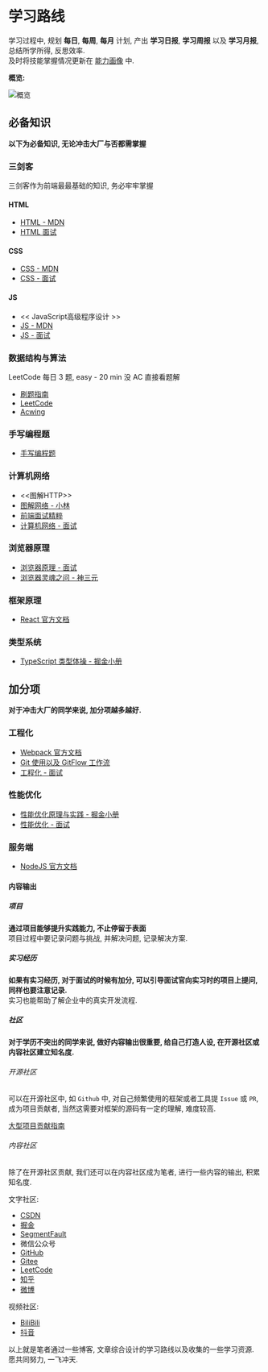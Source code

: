 # 学习路线

学习过程中, 规划 **每日**, **每周**, **每月** 计划, 产出 **学习日报**, **学习周报** 以及 **学习月报**, 总结所学所得, 反思效率.\
及时将技能掌握情况更新在 [能力画像](能力画像.md) 中.

**概览:**

![概览](https://img-1305590520.cos.ap-shanghai.myqcloud.com/%E5%AD%A6%E4%B9%A0%E8%B7%AF%E7%BA%BF.png)

## 必备知识

**以下为必备知识, 无论冲击大厂与否都需掌握**

### 三剑客

三剑客作为前端最最基础的知识, 务必牢牢掌握

#### HTML

- [HTML - MDN](https://developer.mozilla.org/zh-CN/docs/Web/HTML)
- [HTML 面试](https://github.com/BigSharkLx/front-end-interview/blob/main/3%20offer%E6%94%B6%E5%89%B2%E6%9C%BA%E4%B9%8BHTML%E7%AF%87.md)

#### CSS

- [CSS - MDN](https://developer.mozilla.org/zh-CN/docs/Web/CSS)
- [CSS - 面试](https://github.com/BigSharkLx/front-end-interview/blob/main/4%20offer%E6%94%B6%E5%89%B2%E6%9C%BA%E4%B9%8BCSS%E7%AF%87.)

#### JS

- << JavaScript高级程序设计 >>
- [JS - MDN](https://developer.mozilla.org/zh-CN/docs/Web/JavaScript)
- [JS - 面试](https://github.com/BigSharkLx/front-end-interview/blob/main/5%20offer%E6%94%B6%E5%89%B2%E6%9C%BA%E4%B9%8BJavaScript%E7%AF%87.md)

### 数据结构与算法

LeetCode 每日 3 题, easy - 20 min 没 AC 直接看题解

- [刷题指南](https://github.com/FangzhouSu/Constant-Front-End-Study/blob/main/%E5%89%8D%E7%AB%AF%E7%9F%A5%E8%AF%86%E5%BA%93/3-%E5%89%8D%E7%AB%AF%E5%BF%85%E4%BC%9A%E6%95%B0%E6%8D%AE%E7%BB%93%E6%9E%84%E4%B8%8E%E7%AE%97%E6%B3%95.md)
- [LeetCode](https://leetcode-cn.com/)
- [Acwing](https://www.acwing.com/)

### 手写编程题

- [手写编程题](https://github.com/BigSharkLx/front-end-interview/blob/main/10%20offer%E6%94%B6%E5%89%B2%E6%9C%BA%E4%B9%8B%E6%89%8B%E5%86%99%E4%BB%A3%E7%A0%81%E7%AF%87.md)

### 计算机网络

- <<图解HTTP>>
- [图解网络 - 小林](https://mp.weixin.qq.com/mp/appmsgalbum?__biz=MzUxODAzNDg4NQ==&action=getalbum&album_id=1337204681134751744&scene=173&from_msgid=2247483971&from_itemidx=1&count=3&nolastread=1#wechat_redirect)
- [前端面试精粹](https://827652549.github.io/my-book/#/network/http)
- [计算机网络 - 面试](https://github.com/BigSharkLx/front-end-interview/blob/main/8%20offer%E6%94%B6%E5%89%B2%E6%9C%BA%E4%B9%8B%E8%AE%A1%E7%AE%97%E6%9C%BA%E7%BD%91%E7%BB%9C%E7%AF%87.md)

### 浏览器原理

- [浏览器原理 - 面试](https://github.com/BigSharkLx/front-end-interview)
- [浏览器灵魂之问 - 神三元](https://juejin.cn/post/6844904021308735502)

### 框架原理

- [React 官方文档](https://reactjs.org/)

### 类型系统

- [TypeScript 类型体操 - 掘金小册](https://juejin.cn/book/7047524421182947366)

## 加分项

**对于冲击大厂的同学来说, 加分项越多越好.**

### 工程化

- [Webpack 官方文档](https://webpack.docschina.org/)
- [Git 使用以及 GitFlow 工作流](https://juejin.cn/post/6919350448885334023#heading-28)
- [工程化 - 面试](https://github.com/BigSharkLx/front-end-interview/blob/main/7%20offer%E6%94%B6%E5%89%B2%E6%9C%BA%E4%B9%8B%E5%89%8D%E7%AB%AF%E5%B7%A5%E7%A8%8B%E5%8C%96%E7%AF%87.md)

### 性能优化

- [性能优化原理与实践 - 掘金小册](https://juejin.cn/book/6844733750048210957)
- [性能优化 - 面试](https://github.com/BigSharkLx/front-end-interview/blob/main/6%20offer%E6%94%B6%E5%89%B2%E6%9C%BA%E4%B9%8B%E6%80%A7%E8%83%BD%E4%BC%98%E5%8C%96%E7%AF%87.md)

### 服务端

- [NodeJS 官方文档](https://nodejs.org/zh-cn/docs/)

#### 内容输出

##### 项目

**通过项目能够提升实践能力, 不止停留于表面**\
项目过程中要记录问题与挑战, 并解决问题, 记录解决方案.

##### 实习经历

**如果有实习经历, 对于面试的时候有加分, 可以引导面试官向实习时的项目上提问, 同样也要注意记录.**\
实习也能帮助了解企业中的真实开发流程.

##### 社区

**对于学历不突出的同学来说, 做好内容输出很重要, 给自己打造人设, 在开源社区或内容社区建立知名度.**

###### 开源社区

可以在开源社区中, 如 `Github` 中, 对自己频繁使用的框架或者工具提 `Issue` 或 `PR`, 成为项目贡献者, 当然这需要对框架的源码有一定的理解, 难度较高.

[大型项目贡献指南](https://mp.weixin.qq.com/s/xHKy0Dz846aliy0Ofz2yNQ)

###### 内容社区

除了在开源社区贡献, 我们还可以在内容社区成为笔者, 进行一些内容的输出, 积累知名度.

文字社区:

- [CSDN](https://www.csdn.net/)
- [掘金](https://juejin.cn/)
- [SegmentFault](https://segmentfault.com)
- 微信公众号
- [GitHub](https://github.com/)
- [Gitee](https://gitee.com/)
- [LeetCode](https://leetcode-cn.com/)
- [知乎](https://www.zhihu.com)
- [微博](https://weibo.com)

视频社区:

- [BiliBili](https://www.bilibili.com/)
- [抖音](https://www.douyin.com/)

以上就是笔者通过一些博客, 文章综合设计的学习路线以及收集的一些学习资源. 愿共同努力, 一飞冲天.
